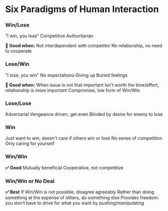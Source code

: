 # Six Paradigms of Human Interaction

### Win/Lose

"I win, you lose"
Competitive
Authoritarian

**🔄 Good when:**
Not interdependent with competitor
No relationship, no need to cooperate

### Lose/Win

"I lose, you win"
No expectations
Giving up
Buried feelings

**🔄 Good when:**
When issue is not that important
Isn't worth the time/effort, relationship is more important
Compromise, low form of Win/Win

### Lose/Lose

Adversarial
Vengeance driven, get even
Blinded by desire for enemy to lose

### Win

Just want to win, doesn't care if others win or lose
No sense of competition
Only caring for yourself

### Win/Win

**✅ Good**
Mutually beneficial
Cooperative, not competitive

### Win/Win or No Deal

**✅ Best**
If Win/Win is not possible, disagree agreeably
Rather than doing something at the expense of others, do something else
Provides freedom: you don't have to drive for what you want by pushing/manipulating
